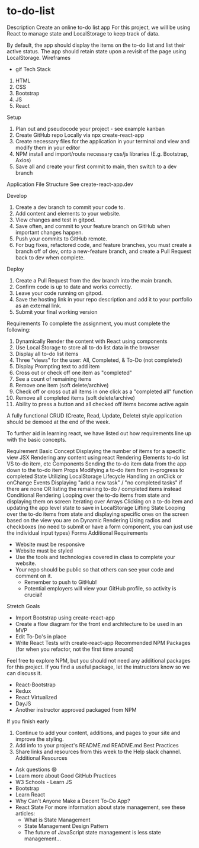 # to-do-list

Description
Create an online to-do list app
For this project, we will be using React to manage state and LocalStorage to keep track of data.

By default, the app should display the items on the to-do list and list their active status. The app should retain state upon a revisit of the page using LocalStorage.
Wireframes
* gif
Tech Stack
1. HTML
2. CSS
3. Bootstrap
4. JS
5. React

Setup
1. Plan out and pseudocode your project - see example kanban
2. Create GitHub repo Locally via npx create-react-app
3. Create necessary files for the application in your terminal and view and modify them in your editor
4. NPM install and import/route necessary css/js libraries (E.g. Bootstrap, Axios)
5. Save all and create your first commit to main, then switch to a dev branch

Application File Structure
See create-react-app.dev

Develop
1. Create a dev branch to commit your code to.
2. Add content and elements to your website.
3. View changes and test in gitpod.
4. Save often, and commit to your feature branch on GitHub when important changes happen.
5. Push your commits to GitHub remote.
6. For bug fixes, refactored code, and feature branches, you must create a branch off of dev, onto a new-feature branch, and create a Pull Request back to dev when complete.

Deploy
1. Create a Pull Request from the dev branch into the main branch.
2. Confirm code is up to date and works correctly.
3. Leave your code running on gitpod.
4. Save the hosting link in your repo description and add it to your portfolio as an external link.
5. Submit your final working version

Requirements
To complete the assignment, you must complete the following:
1. Dynamically Render the content with React using components
2. Use Local Storage to store all to-do list data in the browser
3. Display all to-do list items
4. Three "views" for the user: All, Completed, & To-Do (not completed)
5. Display Prompting text to add item
6. Cross out or check off one item as "completed"
7. See a count of remaining items
8. Remove one item (soft delete/archive)
9. Check off or cross out all items in one click as a "completed all" function
10. Remove all completed items (soft delete/archive)
11. Ability to press a button and all checked off items become active again

A fully functional CRUD (Create, Read, Update, Delete) style application should be demoed at the end of the week.

To further aid in learning react, we have listed out how requirements line up with the basic concepts.

Requirement
	Basic Concept
	Displaying the number of items for a specific view
	JSX
	Rendering any content using react
	Rendering Elements
	to-do list VS to-do item, etc
	Components
	Sending the to-do item data from the app down to the to-do item
	Props
	Modifying a to-do item from in-progress to completed
	State
	Utilizing LocalStorage
	Lifecycle
	Handling an onClick or onChange
	Events
	Displaying "add a new task" / "no completed tasks" if there are none OR listing the remaining to-do / completed items instead
	Conditional Rendering
	Looping over the to-do items from state and displaying them on screen
	Iterating over Arrays
	Clicking on a to-do item and updating the app level state to save in LocalStorage
	Lifting State
	Looping over the to-do items from state and displaying specific ones on the screen based on the view you are on
	Dynamic Rendering
	Using radios and checkboxes (no need to submit or have a form component, you can just use the individual input types)
	Forms
	Additional Requirements

* Website must be responsive
* Website must be styled
* Use the tools and technologies covered in class to complete your website.
* Your repo should be public so that others can see your code and comment on it.
   * Remember to push to GitHub!
   * Potential employers will view your GitHub profile, so activity is crucial!

Stretch Goals
* Import Bootstrap using create-react-app
* Create a flow diagram for the front end architecture to be used in an MVP
* Edit To-Do's in place
* Write React Tests with create-react-app
Recommended NPM Packages (for when you refactor, not the first time around)

Feel free to explore NPM, but you should not need any additional packages for this project. If you find a useful package, let the instructors know so we can discuss it.
* React-Bootstrap
* Redux
* React Virtualized
* DayJS
* Another instructor approved packaged from NPM

If you finish early
1. Continue to add your content, additions, and pages to your site and improve the styling.
2. Add info to your project's README.md README.md Best Practices
3. Share links and resources from this week to the Help slack channel.
Additional Resources
* Ask questions  :smile: 
* Learn more about Good GitHub Practices
* W3 Schools - Learn JS
* Bootstrap
* Learn React
* Why Can't Anyone Make a Decent To-Do App?
* React State
For more information about state management, see these articles:
   * What is State Management
   * State Management Design Pattern
   * The future of JavaScript state management is less state management...
